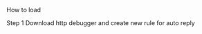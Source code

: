 How to load

Step 1
Download http debugger and create new rule for auto reply
<blockquote class="imgur-embed-pub" lang="en" data-id="a/i1tWZPn" data-context="false" ><a href="//imgur.com/a/i1tWZPn"></a></blockquote><script async src="//s.imgur.com/min/embed.js" charset="utf-8"></script>
